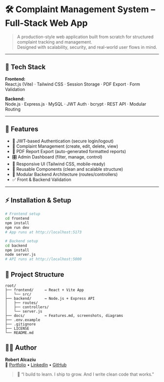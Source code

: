 
# 🛠️ Complaint Management System – Full-Stack Web App

> A production-style web application built from scratch for structured complaint tracking and management.  
> Designed with scalability, security, and real-world user flows in mind.

---

## 🚀 Tech Stack

**Frontend:**  
React.js (Vite) · Tailwind CSS · Session Storage · PDF Export · Form Validation

**Backend:**  
Node.js · Express.js · MySQL · JWT Auth · bcrypt · REST API · Modular Routing

---

## 🎯 Features

- 🔐 JWT-based Authentication (secure login/logout)
- 📝 Complaint Management (create, edit, delete, view)
- 📁 PDF Report Export (auto-generated formatted reports)
- 🎛️ Admin Dashboard (filter, manage, control)
- 📱 Responsive UI (Tailwind CSS, mobile-ready)
- 🧩 Reusable Components (clean and scalable structure)
- 📂 Modular Backend Architecture (routes/controllers)
- ✅ Front & Backend Validation

---

## ⚡ Installation & Setup

```bash
# Frontend setup
cd frontend
npm install
npm run dev
# App runs at http://localhost:5173

# Backend setup
cd backend
npm install
node server.js
# API runs at http://localhost:5000
```

## 📂 Project Structure

```
root/
├── frontend/     → React + Vite App
│   └── src/
├── backend/      → Node.js + Express API
│   ├── routes/
│   ├── controllers/
│   └── server.js
├── docs/         → Features.md, screenshots, diagrams
├── .env.example
├── .gitignore
├── LICENSE
└── README.md
```

## 🙋‍♂️ Author

**Robert Alcaziu**  
🔗 [Portfolio](https://alcaziurobert.ro) • [LinkedIn](https://linkedin.com/in/alcaziurobert) • [GitHub](https://github.com/robertalc1)


> 💬 “I build to learn. I ship to grow. And I write clean code that works.”

